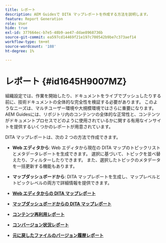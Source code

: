 ```yaml
---
title: レポート
description: AEM Guidesで DITA マップレポートを作成する方法を説明します。
feature: Report Generation
role: User
hide: true
exl-id: 377664ec-b7e5-48b9-ae47-ddae8968736b
source-git-commit: ea597cd14469f21e197c700542b9be7c373aef14
workflow-type: tm+mt
source-wordcount: '188'
ht-degree: 1%

---
```


# レポート {#id1645H9007MZ}

組織設定では、作業を開始したり、ドキュメントをライブでプッシュしたりする前に、技術ドキュメントの全体的な完全性を検証する必要があります。 このようなニーズは、マルチユーザー環境や大規模環境ではさらに重要になります。 AEM Guidesには、リポジトリ内のコンテンツの全体的な正常性と、コンテンツがドキュメントプロセスでどのように使用されているかに関する有用なインサイトを提供するいくつかのレポートが用意されています。

DITA マップレポートは、次の 2 つの方法で作成できます。

- **Web エディタから**: Web エディタから現在の DITA マップのトピックリストとメタデータレポートを生成できます。 選択に基づいて、トピックを並べ替えたり、フィルターしたりできます。 また、選択したトピックのメタデータを一括更新する機能もあります。
- **マップダッシュボードから**: DITA マップレポートを生成し、マップレベルとトピックレベルの両方で詳細情報を提供できます。

- **[Web エディタからの DITA マップレポート](reports-web-editor.md)**

- **[マップダッシュボードからの DITA マップレポート](reports-ditamap.md)**

- **[コンテンツ再利用レポート](reports-content-reuse.md)**

- **[コンバージョン状況レポート](reports-convertion-status.md)**

- **[元に戻したファイルのバージョン履歴レポート](reports-reverted-file-version-history.md)**
